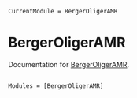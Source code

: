 ```@meta
CurrentModule = BergerOligerAMR
```

# BergerOligerAMR

Documentation for [BergerOligerAMR](https://github.com/AuroraDysis/BergerOligerAMR.jl).

```@index
```

```@autodocs
Modules = [BergerOligerAMR]
```
